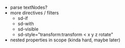- parse textNodes?
- more directives / filters
    - sd-if
    - sd-with
    - sd-visible
    - sd-style="transform:transform < x y z rotate"
- nested properties in scope (kinda hard, maybe later)